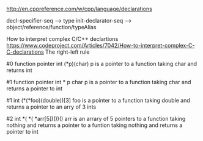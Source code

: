 http://en.cppreference.com/w/cpp/language/declarations


decl-specifier-seq  --> type
init-declarator-seq  --> object/reference/function/typeAlias


How to interpret complex C/C++ declartions
https://www.codeproject.com/Articles/7042/How-to-interpret-complex-C-C-declarations
The right-left rule

#0 function pointer
int (*p)(char)
p
is a pointer
to a function taking char
and returns int

#1 function pointer
int * p char
p
is a pointer
to a function taking char
and returns a pointer
to int

#1
int (*(*foo)(double))[3]
foo
is a pointer
to a function taking double
and returns a pointer
to an arry of 3 ints

#2
int *( *( *arr[5])())()
arr
is an arrary of 5
pointers
to a function taking nothing
and returns a pointer
to a funtion taking nothing
and returns a pointer
to int